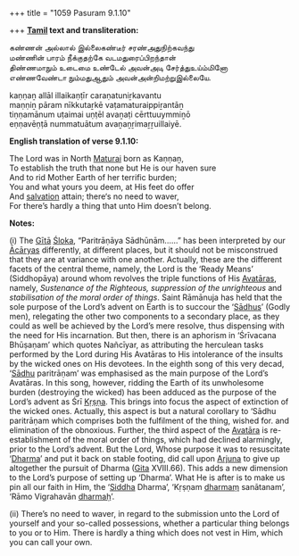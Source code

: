 +++
title = "1059 Pasuram 9.1.10"

+++
**[Tamil](/definition/tamil#history "show Tamil definitions") text and transliteration:**

கண்ணன் அல்லால் இல்லைகண்டீர் சரண்அதுநிற்கவந்து  
மண்ணின் பாரம் நீக்குதற்கே வடமதுரைப்பிறந்தான்  
திண்ணமாநும் உடைமை உண்டேல் அவன்அடி சேர்த்துஉய்ம்மினோ  
எண்ணவேண்டா நும்மதுஆதும் அவன்அன்றிமற்றுஇல்லையே.

kaṇṇaṉ allāl illaikaṇṭīr caraṇatuniṟkavantu  
maṇṇiṉ pāram nīkkutaṟkē vaṭamaturaippiṟantāṉ  
tiṇṇamānum uṭaimai uṇṭēl avaṉaṭi cērttuuymmiṉō  
eṇṇavēṇṭā nummatuātum avaṉaṉṟimaṟṟuillaiyē.

**English translation of verse 9.1.10:**

The Lord was in North [Maturai](/definition/maturai#vaishnavism "show Maturai definitions") born as Kaṇṇaṉ,  
To establish the truth that none but He is our haven sure  
And to rid Mother Earth of her terrific burden;  
You and what yours you deem, at His feet do offer  
And [salvation](/definition/salvation#history "show salvation definitions") attain; there‘s no need to waver,  
For there’s hardly a thing that unto Him doesn’t belong.

**Notes:**

\(i\) The [Gītā](/definition/gita#vaishnavism "show Gītā definitions") [Śloka](/definition/sloka#vaishnavism "show Śloka definitions"), “Paritrāṇāya Sādhūnām......” has been interpreted by our [Ācāryas](/definition/acarya#vaishnavism "show Ācāryas definitions") differently, at different places, but it should not be misconstrued that they are at variance with one another. Actually, these are the different facets of the central theme, namely, the Lord is the ‘Ready Means’ (Siddhopāya) around whom revolves the triple functions of His [Avatāras](/definition/avatara#vaishnavism "show Avatāras definitions"), namely, *Sustenance of the Righteous, suppression of the unrighteous* and *stabilisation of the moral order of things*. Saint Rāmānuja has held that the sole purpose of the Lord’s advent on Earth is to succour the ‘[Sādhus](/definition/sadhu#vaishnavism "show Sādhus definitions")’ (Godly men), relegating the other two components to a secondary place, as they could as well be achieved by the Lord’s mere resolve, thus dispensing with the need for His incarnation. But then, there is an aphorism in ‘Śrīvacana Bhūṣaṇam’ which quotes Nañcīyar, as attributing the herculean tasks performed by the Lord during His Avatāras to His intolerance of the insults by the wicked ones on His devotees. In the eighth song of this very decad, ‘[Sādhu](/definition/sadhu#vaishnavism "show Sādhu definitions") paritrāṇam’ was emphasised as the main purpose of the Lord’s Avatāras. In this song, however, ridding the Earth of its unwholesome burden (destroying the wicked) has been adduced as the purpose of the Lord’s advent as Śrī [Kṛṣṇa](/definition/krishna#vaishnavism "show Kṛṣṇa definitions"). This brings into focus the aspect of extinction of the wicked ones. Actually, this aspect is but a natural corollary to ‘Sādhu paritrāṇam which comprises both the fulfilment of the thing, wished for. and elimination of the obnoxious. Further, the third aspect of the [Avatāra](/definition/avatara#vaishnavism "show Avatāra definitions") is re-establishment of the moral order of things, which had declined alarmingly, prior to the Lord’s advent. But the Lord, Whose purpose it was to resuscitate ‘[Dharma](/definition/dharma#vaishnavism "show Dharma definitions")’ and put it back on stable footing, did call upon [Arjuna](/definition/arjuna#vaishnavism "show Arjuna definitions") to give up altogether the pursuit of Dharma ([Gita](/definition/gita#vaishnavism "show Gita definitions") XVIII.66). This adds a new dimension to the Lord’s purpose of setting up ‘Dharma’. What He is after is to make us pin all our faith in Him, the ‘[Siddha](/definition/siddha#vaishnavism "show Siddha definitions") Dharma’, ‘Kṛṣṇam [dharmaṃ](/definition/dharma#vaishnavism "show dharmaṃ definitions") sanātanam’, ‘Rāmo Vigrahavān [dharmaḥ](/definition/dharma#vaishnavism "show dharmaḥ definitions")’.

\(ii\) There’s no need to waver, in regard to the submission unto the Lord of yourself and your so-called possessions, whether a particular thing belongs to you or to Him. There is hardly a thing which does not vest in Him, which you can call your own.


